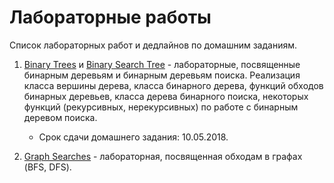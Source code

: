# Лабораторные работы

Список лабораторных работ и дедлайнов по домашним заданиям.

1. [Binary Trees](https://github.com/nasoboleva/Lyceum-Graphs-Course/blob/master/labs/BinaryTree.ipynb)  и [Binary Search Tree](https://github.com/nasoboleva/Lyceum-Graphs-Course/blob/master/labs/BinarySearchTree.ipynb) - лабораторные, посвященные бинарным деревьям и бинарным деревьям поиска. Реализация класса вершины дерева, класса бинарного дерева, функций обходов бинарных деревьев, класса дерева бинарного поиска, некоторых функций (рекурсивных, нерекурсивных) по работе с бинарным деревом поиска.

    * Срок сдачи домашнего задания: 10.05.2018.

2. [Graph Searches](https://github.com/nasoboleva/Lyceum-Graphs-Course/blob/master/labs/GraphSearches.ipynb) - лабораторная, посвященная обходам в графах (BFS, DFS).
